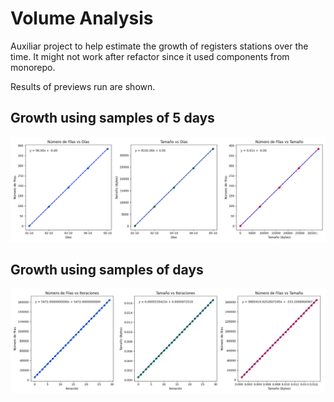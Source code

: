 # Volume Analysis

Auxiliar project to help estimate the growth of registers stations over the time. It might not work after refactor since it used components from monorepo.

Results of previews run are shown. 

## Growth using samples of 5 days
![Growth using samples of 5 days](./images/img.png)

## Growth using samples of days

![Growth oversampling days](./images/img_1.png)


